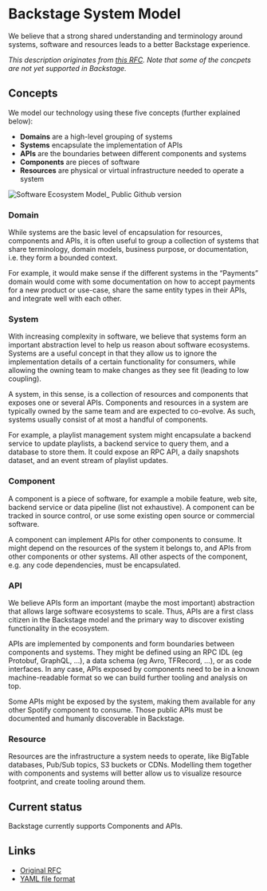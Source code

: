 # Backstage System Model

We believe that a strong shared understanding and terminology around systems,
software and resources leads to a better Backstage experience.

_This description originates from
[this RFC](https://github.com/spotify/backstage/issues/390). Note that some of
the concpets are not yet supported in Backstage._

## Concepts

We model our technology using these five concepts (further explained below):

- **Domains** are a high-level grouping of systems
- **Systems** encapsulate the implementation of APIs
- **APIs** are the boundaries between different components and systems
- **Components** are pieces of software
- **Resources** are physical or virtual infrastructure needed to operate a
  system

![Software Ecosystem Model_ Public Github version](https://user-images.githubusercontent.com/24575/77633084-39bcde80-6f4f-11ea-8251-f8df561a3652.png)

### Domain

While systems are the basic level of encapsulation for resources, components and
APIs, it is often useful to group a collection of systems that share
terminology, domain models, business purpose, or documentation, i.e. they form a
bounded context.

For example, it would make sense if the different systems in the “Payments”
domain would come with some documentation on how to accept payments for a new
product or use-case, share the same entity types in their APIs, and integrate
well with each other.

### System

With increasing complexity in software, we believe that systems form an
important abstraction level to help us reason about software ecosystems. Systems
are a useful concept in that they allow us to ignore the implementation details
of a certain functionality for consumers, while allowing the owning team to make
changes as they see fit (leading to low coupling).

A system, in this sense, is a collection of resources and components that
exposes one or several APIs. Components and resources in a system are typically
owned by the same team and are expected to co-evolve. As such, systems usually
consist of at most a handful of components.

For example, a playlist management system might encapsulate a backend service to
update playlists, a backend service to query them, and a database to store them.
It could expose an RPC API, a daily snapshots dataset, and an event stream of
playlist updates.

### Component

A component is a piece of software, for example a mobile feature, web site,
backend service or data pipeline (list not exhaustive). A component can be
tracked in source control, or use some existing open source or commercial
software.

A component can implement APIs for other components to consume. It might depend
on the resources of the system it belongs to, and APIs from other components or
other systems. All other aspects of the component, e.g. any code dependencies,
must be encapsulated.

### API

We believe APIs form an important (maybe the most important) abstraction that
allows large software ecosystems to scale. Thus, APIs are a first class citizen
in the Backstage model and the primary way to discover existing functionality in
the ecosystem.

APIs are implemented by components and form boundaries between components and
systems. They might be defined using an RPC IDL (eg Protobuf, GraphQL, ...), a
data schema (eg Avro, TFRecord, ...), or as code interfaces. In any case, APIs
exposed by components need to be in a known machine-readable format so we can
build further tooling and analysis on top.

Some APIs might be exposed by the system, making them available for any other
Spotify component to consume. Those public APIs must be documented and humanly
discoverable in Backstage.

### Resource

Resources are the infrastructure a system needs to operate, like BigTable
databases, Pub/Sub topics, S3 buckets or CDNs. Modelling them together with
components and systems will better allow us to visualize resource footprint, and
create tooling around them.

## Current status

Backstage currently supports Components and APIs.

## Links

- [Original RFC](https://github.com/spotify/backstage/issues/390)
- [YAML file format](../../architecture-decisions/adr002-default-catalog-file-format.md)
